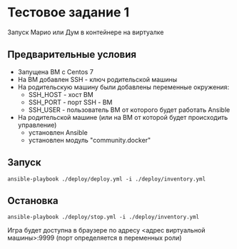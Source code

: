# Тестовое задание 1 #
Запуск Марио или Дум в контейнере на виртуалке

## Предварительные условия ##
* Запущена ВМ с Centos 7
* На ВМ добавлен SSH - ключ родительской машины
* На родительскую машину были добавлены переменные окружения:
  * SSH_HOST - хост ВМ
  * SSH_PORT - порт SSH - ВМ
  * SSH_USER - пользователь ВМ от которого будет работать Ansible
* На родительской машине (или на ВМ от которой будет происходить управление)
  * установлен Ansible
  * установлен модуль "community.docker"

## Запуск ##
```console
ansible-playbook ./deploy/deploy.yml -i ./deploy/inventory.yml
```

## Остановка ##
```console
ansible-playbook ./deploy/stop.yml -i ./deploy/inventory.yml
```

Игра будет доступна в браузере по адресу <адрес виртуальной машины>:9999 (порт определяется в переменных роли)